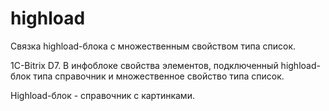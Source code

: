 # highload
Связка highload-блока с множественным свойством типа список.

1C-Bitrix D7. В инфоблоке свойства элементов, подключенный highload-блок типа справочник и множественное свойство типа список.

Highload-блок - справочник с картинками.
